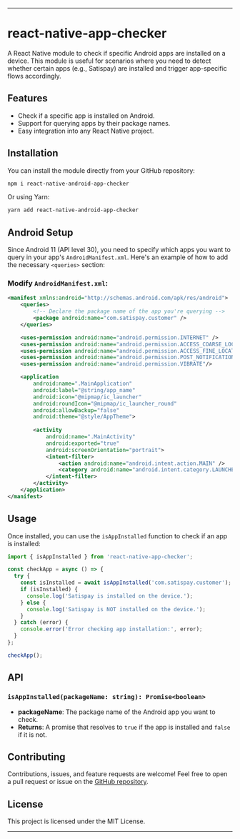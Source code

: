 
---

# react-native-app-checker

A React Native module to check if specific Android apps are installed on a device. This module is useful for scenarios where you need to detect whether certain apps (e.g., Satispay) are installed and trigger app-specific flows accordingly.

## Features
- Check if a specific app is installed on Android.
- Support for querying apps by their package names.
- Easy integration into any React Native project.

## Installation

You can install the module directly from your GitHub repository:

```bash
npm i react-native-android-app-checker
```

Or using Yarn:

```bash
yarn add react-native-android-app-checker
```

## Android Setup

Since Android 11 (API level 30), you need to specify which apps you want to query in your app's `AndroidManifest.xml`. Here's an example of how to add the necessary `<queries>` section:

### Modify `AndroidManifest.xml`:

```xml
<manifest xmlns:android="http://schemas.android.com/apk/res/android">
    <queries>
        <!-- Declare the package name of the app you're querying -->
        <package android:name="com.satispay.customer" />
    </queries>

    <uses-permission android:name="android.permission.INTERNET" />
    <uses-permission android:name="android.permission.ACCESS_COARSE_LOCATION" />
    <uses-permission android:name="android.permission.ACCESS_FINE_LOCATION" />
    <uses-permission android:name="android.permission.POST_NOTIFICATIONS" />
    <uses-permission android:name="android.permission.VIBRATE"/>

    <application
        android:name=".MainApplication"
        android:label="@string/app_name"
        android:icon="@mipmap/ic_launcher"
        android:roundIcon="@mipmap/ic_launcher_round"
        android:allowBackup="false"
        android:theme="@style/AppTheme">
        
        <activity
            android:name=".MainActivity"
            android:exported="true"
            android:screenOrientation="portrait">
            <intent-filter>
                <action android:name="android.intent.action.MAIN" />
                <category android:name="android.intent.category.LAUNCHER" />
            </intent-filter>
        </activity>
    </application>
</manifest>
```

## Usage

Once installed, you can use the `isAppInstalled` function to check if an app is installed:

```javascript
import { isAppInstalled } from 'react-native-app-checker';

const checkApp = async () => {
  try {
    const isInstalled = await isAppInstalled('com.satispay.customer');
    if (isInstalled) {
      console.log('Satispay is installed on the device.');
    } else {
      console.log('Satispay is NOT installed on the device.');
    }
  } catch (error) {
    console.error('Error checking app installation:', error);
  }
};

checkApp();
```

## API

### `isAppInstalled(packageName: string): Promise<boolean>`

- **packageName**: The package name of the Android app you want to check.
- **Returns**: A promise that resolves to `true` if the app is installed and `false` if it is not.

## Contributing

Contributions, issues, and feature requests are welcome! Feel free to open a pull request or issue on the [GitHub repository](https://github.com/Anzormumladze/react-native-app-checker).

## License

This project is licensed under the MIT License.

---

